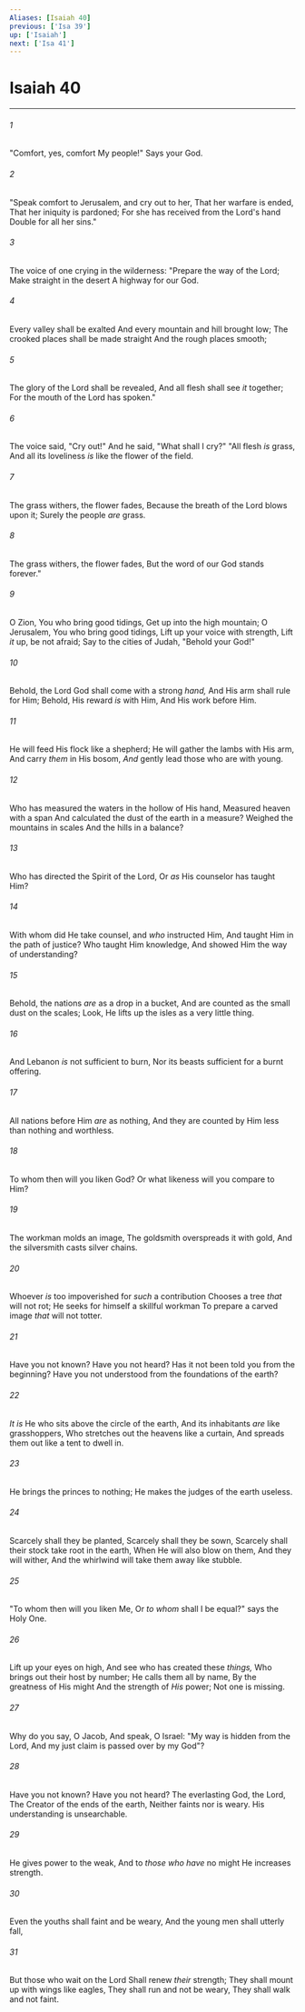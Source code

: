 ```yaml
---
Aliases: [Isaiah 40]
previous: ['Isa 39']
up: ['Isaiah']
next: ['Isa 41']
---
```

# Isaiah 40

***


###### 1 
"Comfort, yes, comfort My people!" Says your God. 

###### 2 
"Speak comfort to Jerusalem, and cry out to her, That her warfare is ended, That her iniquity is pardoned; For she has received from the Lord's hand Double for all her sins." 

###### 3 
The voice of one crying in the wilderness: "Prepare the way of the Lord; Make straight in the desert A highway for our God. 

###### 4 
Every valley shall be exalted And every mountain and hill brought low; The crooked places shall be made straight And the rough places smooth; 

###### 5 
The glory of the Lord shall be revealed, And all flesh shall see _it_ together; For the mouth of the Lord has spoken." 

###### 6 
The voice said, "Cry out!" And he said, "What shall I cry?" "All flesh _is_ grass, And all its loveliness _is_ like the flower of the field. 

###### 7 
The grass withers, the flower fades, Because the breath of the Lord blows upon it; Surely the people _are_ grass. 

###### 8 
The grass withers, the flower fades, But the word of our God stands forever." 

###### 9 
O Zion, You who bring good tidings, Get up into the high mountain; O Jerusalem, You who bring good tidings, Lift up your voice with strength, Lift _it_ up, be not afraid; Say to the cities of Judah, "Behold your God!" 

###### 10 
Behold, the Lord God shall come with a strong _hand,_ And His arm shall rule for Him; Behold, His reward _is_ with Him, And His work before Him. 

###### 11 
He will feed His flock like a shepherd; He will gather the lambs with His arm, And carry _them_ in His bosom, _And_ gently lead those who are with young. 

###### 12 
Who has measured the waters in the hollow of His hand, Measured heaven with a span And calculated the dust of the earth in a measure? Weighed the mountains in scales And the hills in a balance? 

###### 13 
Who has directed the Spirit of the Lord, Or _as_ His counselor has taught Him? 

###### 14 
With whom did He take counsel, and _who_ instructed Him, And taught Him in the path of justice? Who taught Him knowledge, And showed Him the way of understanding? 

###### 15 
Behold, the nations _are_ as a drop in a bucket, And are counted as the small dust on the scales; Look, He lifts up the isles as a very little thing. 

###### 16 
And Lebanon _is_ not sufficient to burn, Nor its beasts sufficient for a burnt offering. 

###### 17 
All nations before Him _are_ as nothing, And they are counted by Him less than nothing and worthless. 

###### 18 
To whom then will you liken God? Or what likeness will you compare to Him? 

###### 19 
The workman molds an image, The goldsmith overspreads it with gold, And the silversmith casts silver chains. 

###### 20 
Whoever _is_ too impoverished for _such_ a contribution Chooses a tree _that_ will not rot; He seeks for himself a skillful workman To prepare a carved image _that_ will not totter. 

###### 21 
Have you not known? Have you not heard? Has it not been told you from the beginning? Have you not understood from the foundations of the earth? 

###### 22 
_It is_ He who sits above the circle of the earth, And its inhabitants _are_ like grasshoppers, Who stretches out the heavens like a curtain, And spreads them out like a tent to dwell in. 

###### 23 
He brings the princes to nothing; He makes the judges of the earth useless. 

###### 24 
Scarcely shall they be planted, Scarcely shall they be sown, Scarcely shall their stock take root in the earth, When He will also blow on them, And they will wither, And the whirlwind will take them away like stubble. 

###### 25 
"To whom then will you liken Me, Or _to whom_ shall I be equal?" says the Holy One. 

###### 26 
Lift up your eyes on high, And see who has created these _things,_ Who brings out their host by number; He calls them all by name, By the greatness of His might And the strength of _His_ power; Not one is missing. 

###### 27 
Why do you say, O Jacob, And speak, O Israel: "My way is hidden from the Lord, And my just claim is passed over by my God"? 

###### 28 
Have you not known? Have you not heard? The everlasting God, the Lord, The Creator of the ends of the earth, Neither faints nor is weary. His understanding is unsearchable. 

###### 29 
He gives power to the weak, And to _those who have_ no might He increases strength. 

###### 30 
Even the youths shall faint and be weary, And the young men shall utterly fall, 

###### 31 
But those who wait on the Lord Shall renew _their_ strength; They shall mount up with wings like eagles, They shall run and not be weary, They shall walk and not faint.
